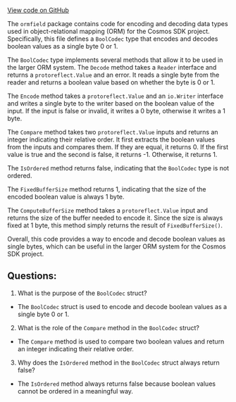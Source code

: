 [View code on GitHub](https://github.com/cosmos/cosmos-sdk.git/orm/encoding/ormfield/bool.go)

The `ormfield` package contains code for encoding and decoding data types used in object-relational mapping (ORM) for the Cosmos SDK project. Specifically, this file defines a `BoolCodec` type that encodes and decodes boolean values as a single byte 0 or 1. 

The `BoolCodec` type implements several methods that allow it to be used in the larger ORM system. The `Decode` method takes a `Reader` interface and returns a `protoreflect.Value` and an error. It reads a single byte from the reader and returns a boolean value based on whether the byte is 0 or 1. 

The `Encode` method takes a `protoreflect.Value` and an `io.Writer` interface and writes a single byte to the writer based on the boolean value of the input. If the input is false or invalid, it writes a 0 byte, otherwise it writes a 1 byte. 

The `Compare` method takes two `protoreflect.Value` inputs and returns an integer indicating their relative order. It first extracts the boolean values from the inputs and compares them. If they are equal, it returns 0. If the first value is true and the second is false, it returns -1. Otherwise, it returns 1. 

The `IsOrdered` method returns false, indicating that the `BoolCodec` type is not ordered. 

The `FixedBufferSize` method returns 1, indicating that the size of the encoded boolean value is always 1 byte. 

The `ComputeBufferSize` method takes a `protoreflect.Value` input and returns the size of the buffer needed to encode it. Since the size is always fixed at 1 byte, this method simply returns the result of `FixedBufferSize()`.

Overall, this code provides a way to encode and decode boolean values as single bytes, which can be useful in the larger ORM system for the Cosmos SDK project.
## Questions: 
 1. What is the purpose of the `BoolCodec` struct?
- The `BoolCodec` struct is used to encode and decode boolean values as a single byte 0 or 1.

2. What is the role of the `Compare` method in the `BoolCodec` struct?
- The `Compare` method is used to compare two boolean values and return an integer indicating their relative order.

3. Why does the `IsOrdered` method in the `BoolCodec` struct always return false?
- The `IsOrdered` method always returns false because boolean values cannot be ordered in a meaningful way.
